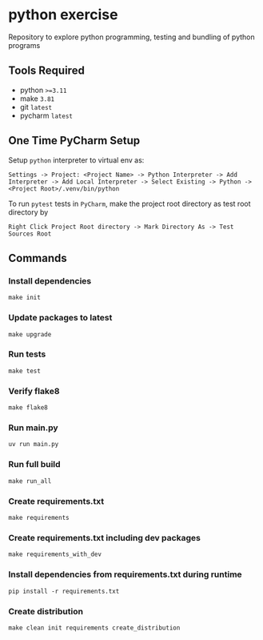 # python exercise

Repository to explore python programming, testing and bundling of python programs

## Tools Required

* python `>=3.11`
* make `3.81`
* git `latest`
* pycharm `latest`

## One Time PyCharm Setup

Setup `python` interpreter to virtual env as:

    Settings -> Project: <Project Name> -> Python Interpreter -> Add Interpreter -> Add Local Interpreter -> Select Existing -> Python -> <Project Root>/.venv/bin/python

To run `pytest` tests in `PyCharm`, make the project root directory as test root directory by

    Right Click Project Root directory -> Mark Directory As -> Test Sources Root

## Commands

### Install dependencies

    make init

### Update packages to latest

    make upgrade
    
### Run tests

    make test
    
### Verify flake8

    make flake8

### Run main.py

    uv run main.py

### Run full build

    make run_all
    
### Create requirements.txt

    make requirements 

### Create requirements.txt including dev packages

    make requirements_with_dev

### Install dependencies from requirements.txt during runtime

    pip install -r requirements.txt
    
### Create distribution

    make clean init requirements create_distribution